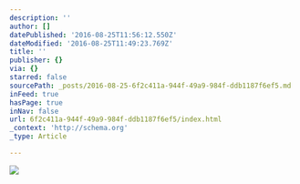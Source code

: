 ```yaml
---
description: ''
author: []
datePublished: '2016-08-25T11:56:12.550Z'
dateModified: '2016-08-25T11:49:23.769Z'
title: ''
publisher: {}
via: {}
starred: false
sourcePath: _posts/2016-08-25-6f2c411a-944f-49a9-984f-ddb1187f6ef5.md
inFeed: true
hasPage: true
inNav: false
url: 6f2c411a-944f-49a9-984f-ddb1187f6ef5/index.html
_context: 'http://schema.org'
_type: Article

---
```

![](https://the-grid-user-content.s3-us-west-2.amazonaws.com/c72b430f-59c6-4afe-a6e4-9346b46361a8.jpg)